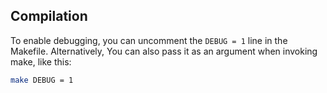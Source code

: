 ## Compilation

To enable debugging, you can uncomment the `DEBUG = 1` line in the Makefile. Alternatively, You can also pass it as an argument when invoking make, like this:
```bash
make DEBUG = 1
``` 